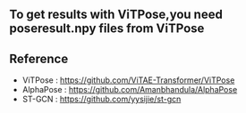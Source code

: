 ## To get results with ViTPose,you need poseresult.npy files from ViTPose 

## Reference
- ViTPose : https://github.com/ViTAE-Transformer/ViTPose
- AlphaPose : https://github.com/Amanbhandula/AlphaPose
- ST-GCN : https://github.com/yysijie/st-gcn
